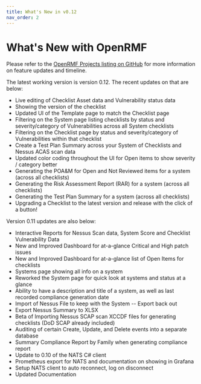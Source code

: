 ```yaml
---
title: What's New in v0.12
nav_order: 2
---
```


# What's New with OpenRMF

Please refer to the <a href="https://github.com/Cingulara?tab=projects" target="_blank">OpenRMF Projects listing on GitHub</a> for more information on feature updates and timeline.

The latest working version is version 0.12. The recent updates on that are below:
* Live editing of Checklist Asset data and Vulnerability status data
* Showing the version of the checklist
* Updated UI of the Template page to match the Checklist page
* Filtering on the System page listing checklists by status and severity/category of Vulnerabilities across all System checklists
* Filtering on the Checklist page by status and severity/category of Vulnerabilities within that checklist
* Create a Test Plan Summary across your System of Checklists and Nessus ACAS scan data
* Updated color coding throughout the UI for Open items to show severity / category better
* Generating the POA&M for Open and Not Reviewed items for a system (across all checklists)
* Generating the Risk Assessment Report (RAR) for a system (across all checklists)
* Generating the Test Plan Summary for a system (across all checklists)
* Upgrading a Checklist to the latest version and release with the click of a button!

Version 0.11 updates are also below:
* Interactive Reports for Nessus Scan data, System Score and Checklist Vulnerability Data
* New and Improved Dashboard for at-a-glance Critical and High patch issues
* New and Improved Dashboard for at-a-glance list of Open Items for checklists
* Systems page showing all info on a system
* Reworked the System page for quick look at systems and status at a glance
* Ability to have a description and title of a system, as well as last recorded compliance generation date
* Import of Nessus File to keep with the System -- Export back out
* Export Nessus Summary to XLSX
* Beta of Importing Nessus SCAP scan XCCDF files for generating checklists (DoD SCAP already included)
* Auditing of certain Create, Update, and Delete events into a separate database
* Summary Compliance Report by Family when generating compliance report
* Update to 0.10 of the NATS C# client
* Prometheus export for NATS and documentation on showing in Grafana
* Setup NATS client to auto reconnect, log on disconnect
* Updated Documentation